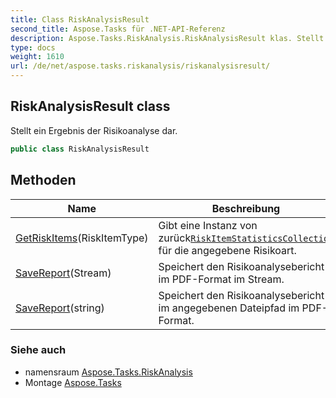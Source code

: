 ```yaml
---
title: Class RiskAnalysisResult
second_title: Aspose.Tasks für .NET-API-Referenz
description: Aspose.Tasks.RiskAnalysis.RiskAnalysisResult klas. Stellt ein Ergebnis der Risikoanalyse dar.
type: docs
weight: 1610
url: /de/net/aspose.tasks.riskanalysis/riskanalysisresult/
---
```

## RiskAnalysisResult class

Stellt ein Ergebnis der Risikoanalyse dar.

```csharp
public class RiskAnalysisResult
```

## Methoden

| Name | Beschreibung |
| --- | --- |
| [GetRiskItems](../../aspose.tasks.riskanalysis/riskanalysisresult/getriskitems/)(RiskItemType) | Gibt eine Instanz von zurück[`RiskItemStatisticsCollection`](../riskitemstatisticscollection/) für die angegebene Risikoart. |
| [SaveReport](../../aspose.tasks.riskanalysis/riskanalysisresult/savereport/#savereport)(Stream) | Speichert den Risikoanalysebericht im PDF-Format im Stream. |
| [SaveReport](../../aspose.tasks.riskanalysis/riskanalysisresult/savereport/#savereport_1)(string) | Speichert den Risikoanalysebericht im angegebenen Dateipfad im PDF-Format. |

### Siehe auch

* namensraum [Aspose.Tasks.RiskAnalysis](../../aspose.tasks.riskanalysis/)
* Montage [Aspose.Tasks](../../)


